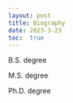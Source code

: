 ```yaml
---
layout: post
title: Biography
date: 2023-3-23
toc:  true
---
```


B.S. degree

M.S. degree

Ph.D. degree

